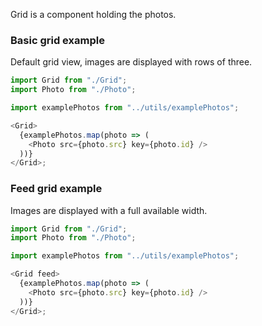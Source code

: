 Grid is a component holding the photos.

### Basic grid example

Default grid view, images are displayed with rows of three.

```js
import Grid from "./Grid";
import Photo from "./Photo";

import examplePhotos from "../utils/examplePhotos";

<Grid>
  {examplePhotos.map(photo => (
    <Photo src={photo.src} key={photo.id} />
  ))}
</Grid>;
```

### Feed grid example

Images are displayed with a full available width.

```js
import Grid from "./Grid";
import Photo from "./Photo";

import examplePhotos from "../utils/examplePhotos";

<Grid feed>
  {examplePhotos.map(photo => (
    <Photo src={photo.src} key={photo.id} />
  ))}
</Grid>;
```
